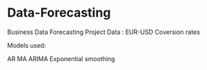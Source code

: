 # Data-Forecasting
Business Data Forecasting Project
Data : EUR-USD Coversion rates

Models used:

AR
MA
ARIMA
Exponential smoothing
